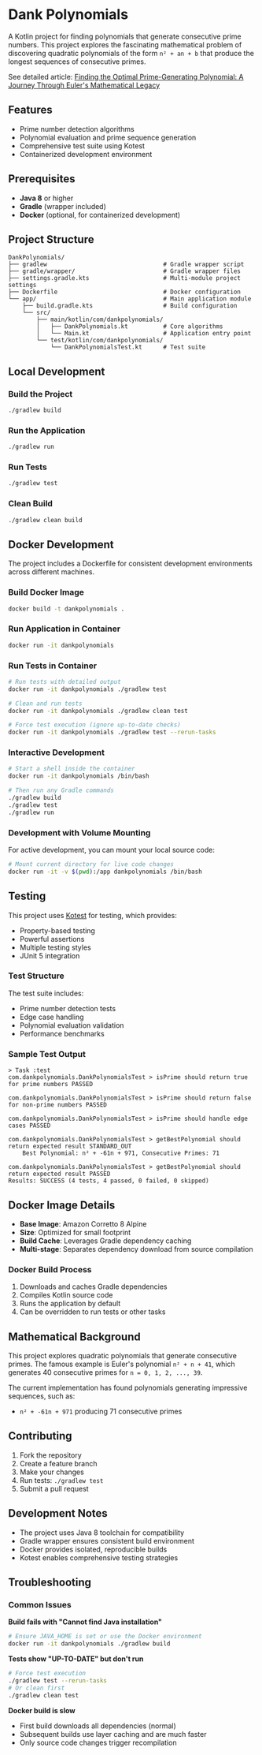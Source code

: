 # Dank Polynomials

A Kotlin project for finding polynomials that generate consecutive prime numbers. This project explores the fascinating mathematical problem of discovering quadratic polynomials of the form `n² + an + b` that produce the longest sequences of consecutive primes.

See detailed article: [Finding the Optimal Prime-Generating Polynomial: A Journey Through Euler's Mathematical Legacy](https://unnsse.io/2025/08/dankpolynomials)

## Features

- Prime number detection algorithms
- Polynomial evaluation and prime sequence generation
- Comprehensive test suite using Kotest
- Containerized development environment

## Prerequisites

- **Java 8** or higher
- **Gradle** (wrapper included)
- **Docker** (optional, for containerized development)

## Project Structure

```
DankPolynomials/    
├── gradlew                                 # Gradle wrapper script
├── gradle/wrapper/                         # Gradle wrapper files
├── settings.gradle.kts                     # Multi-module project settings
├── Dockerfile                              # Docker configuration
└── app/                                    # Main application module
    ├── build.gradle.kts                    # Build configuration
    └── src/
        ├── main/kotlin/com/dankpolynomials/
        │   ├── DankPolynomials.kt          # Core algorithms
        │   └── Main.kt                     # Application entry point
        └── test/kotlin/com/dankpolynomials/
            └── DankPolynomialsTest.kt      # Test suite
```

## Local Development

### Build the Project

```bash
./gradlew build
```

### Run the Application

```bash
./gradlew run
```

### Run Tests

```bash
./gradlew test
```

### Clean Build

```bash
./gradlew clean build
```

## Docker Development

The project includes a Dockerfile for consistent development environments across different machines.

### Build Docker Image

```bash
docker build -t dankpolynomials .
```

### Run Application in Container

```bash
docker run -it dankpolynomials
```

### Run Tests in Container

```bash
# Run tests with detailed output
docker run -it dankpolynomials ./gradlew test

# Clean and run tests
docker run -it dankpolynomials ./gradlew clean test

# Force test execution (ignore up-to-date checks)
docker run -it dankpolynomials ./gradlew test --rerun-tasks
```

### Interactive Development

```bash
# Start a shell inside the container
docker run -it dankpolynomials /bin/bash

# Then run any Gradle commands
./gradlew build
./gradlew test
./gradlew run
```

### Development with Volume Mounting

For active development, you can mount your local source code:

```bash
# Mount current directory for live code changes
docker run -it -v $(pwd):/app dankpolynomials /bin/bash
```

## Testing

This project uses [Kotest](https://kotest.io/) for testing, which provides:

- Property-based testing
- Powerful assertions
- Multiple testing styles
- JUnit 5 integration

### Test Structure

The test suite includes:
- Prime number detection tests
- Edge case handling
- Polynomial evaluation validation
- Performance benchmarks

### Sample Test Output

```
> Task :test
com.dankpolynomials.DankPolynomialsTest > isPrime should return true for prime numbers PASSED

com.dankpolynomials.DankPolynomialsTest > isPrime should return false for non-prime numbers PASSED

com.dankpolynomials.DankPolynomialsTest > isPrime should handle edge cases PASSED

com.dankpolynomials.DankPolynomialsTest > getBestPolynomial should return expected result STANDARD_OUT
    Best Polynomial: n² + -61n + 971, Consecutive Primes: 71

com.dankpolynomials.DankPolynomialsTest > getBestPolynomial should return expected result PASSED
Results: SUCCESS (4 tests, 4 passed, 0 failed, 0 skipped)
```

## Docker Image Details

- **Base Image**: Amazon Corretto 8 Alpine
- **Size**: Optimized for small footprint
- **Build Cache**: Leverages Gradle dependency caching
- **Multi-stage**: Separates dependency download from source compilation

### Docker Build Process

1. Downloads and caches Gradle dependencies
2. Compiles Kotlin source code
3. Runs the application by default
4. Can be overridden to run tests or other tasks

## Mathematical Background

This project explores quadratic polynomials that generate consecutive primes. The famous example is Euler's polynomial `n² + n + 41`, which generates 40 consecutive primes for `n = 0, 1, 2, ..., 39`.

The current implementation has found polynomials generating impressive sequences, such as:
- `n² + -61n + 971` producing 71 consecutive primes

## Contributing

1. Fork the repository
2. Create a feature branch
3. Make your changes
4. Run tests: `./gradlew test`
5. Submit a pull request

## Development Notes

- The project uses Java 8 toolchain for compatibility
- Gradle wrapper ensures consistent build environment
- Docker provides isolated, reproducible builds
- Kotest enables comprehensive testing strategies

## Troubleshooting

### Common Issues

**Build fails with "Cannot find Java installation"**
```bash
# Ensure JAVA_HOME is set or use the Docker environment
docker run -it dankpolynomials ./gradlew build
```

**Tests show "UP-TO-DATE" but don't run**
```bash
# Force test execution
./gradlew test --rerun-tasks
# Or clean first
./gradlew clean test
```

**Docker build is slow**
- First build downloads all dependencies (normal)
- Subsequent builds use layer caching and are much faster
- Only source code changes trigger recompilation